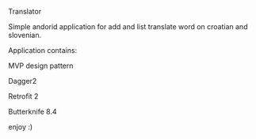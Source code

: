 Translator

Simple andorid application for add and list translate word on croatian and slovenian.

Application contains:

MVP design pattern

Dagger2

Retrofit 2

Butterknife 8.4

enjoy :)
